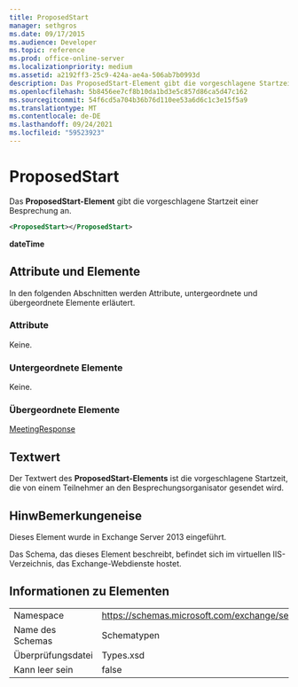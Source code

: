 ```yaml
---
title: ProposedStart
manager: sethgros
ms.date: 09/17/2015
ms.audience: Developer
ms.topic: reference
ms.prod: office-online-server
ms.localizationpriority: medium
ms.assetid: a2192ff3-25c9-424a-ae4a-506ab7b0993d
description: Das ProposedStart-Element gibt die vorgeschlagene Startzeit einer Besprechung an.
ms.openlocfilehash: 5b8456ee7cf8b10da1bd3e5c857d86ca5d47c162
ms.sourcegitcommit: 54f6cd5a704b36b76d110ee53a6d6c1c3e15f5a9
ms.translationtype: MT
ms.contentlocale: de-DE
ms.lasthandoff: 09/24/2021
ms.locfileid: "59523923"
---
```

# <a name="proposedstart"></a>ProposedStart

Das **ProposedStart-Element** gibt die vorgeschlagene Startzeit einer Besprechung an. 
  
```XML
<ProposedStart></ProposedStart>
```

 **dateTime**
## <a name="attributes-and-elements"></a>Attribute und Elemente

In den folgenden Abschnitten werden Attribute, untergeordnete und übergeordnete Elemente erläutert.
  
### <a name="attributes"></a>Attribute

Keine.
  
### <a name="child-elements"></a>Untergeordnete Elemente

Keine.
  
### <a name="parent-elements"></a>Übergeordnete Elemente

[MeetingResponse](meetingresponse.md)
  
## <a name="text-value"></a>Textwert

Der Textwert des **ProposedStart-Elements** ist die vorgeschlagene Startzeit, die von einem Teilnehmer an den Besprechungsorganisator gesendet wird. 
  
## <a name="remarks"></a>HinwBemerkungeneise

Dieses Element wurde in Exchange Server 2013 eingeführt.
  
Das Schema, das dieses Element beschreibt, befindet sich im virtuellen IIS-Verzeichnis, das Exchange-Webdienste hostet.
  
## <a name="element-information"></a>Informationen zu Elementen

|||
|:-----|:-----|
|Namespace  <br/> |https://schemas.microsoft.com/exchange/services/2006/types  <br/> |
|Name des Schemas  <br/> |Schematypen  <br/> |
|Überprüfungsdatei  <br/> |Types.xsd  <br/> |
|Kann leer sein  <br/> |false  <br/> |
   


